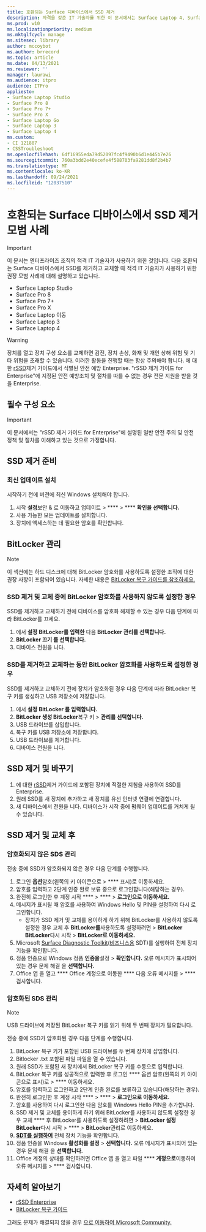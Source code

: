 ```yaml
---
title: 호환되는 Surface 디바이스에서 SSD 제거
description: 자격을 갖춘 IT 기술자를 위한 이 문서에서는 Surface Laptop 4, Surface Laptop 3, Surface Pro 7+, Surface Pro X 및 Surface Laptop Go에서 SDSD 제거 및 교체에 권장되는 모범 사례에 대해 설명하고 있습니다.
ms.prod: w10
ms.localizationpriority: medium
ms.mktglfcycl: manage
ms.sitesec: library
author: mccoybot
ms.author: brrecord
ms.topic: article
ms.date: 04/13/2021
ms.reviewer: ''
manager: laurawi
ms.audience: itpro
audience: ITPro
appliesto:
- Surface Laptop Studio
- Surface Pro 8
- Surface Pro 7+
- Surface Pro X
- Surface Laptop Go
- Surface Laptop 3
- Surface Laptop 4
ms.custom:
- CI 121887
- CSSTroubleshoot
ms.openlocfilehash: 6df16955eda79d52097fc4f9490b6d1e445b7e26
ms.sourcegitcommit: 760a3bdd2e40ecefe4f588703fa9281dd8f2b4b7
ms.translationtype: MT
ms.contentlocale: ko-KR
ms.lasthandoff: 09/24/2021
ms.locfileid: "12037510"
---
```

# <a name="best-practices-for-ssd-removal-from-compatible-surface-devices"></a>호환되는 Surface 디바이스에서 SSD 제거 모범 사례

> [!IMPORTANT]
> 이 문서는 엔터프라이즈 조직의 적격 IT 기술자가 사용하기 위한 것입니다. 다음 호환되는 Surface 디바이스에서 SSD를 제거하고 교체할 때 적격 IT 기술자가 사용하기 위한 권장 모범 사례에 대해 설명하고 있습니다.

- Surface Laptop Studio
- Surface Pro 8
- Surface Pro 7+
- Surface Pro X
- Surface Laptop 이동
- Surface Laptop 3
- Surface Laptop 4

> [!WARNING]
> 장치를 열고 장치 구성 요소를 교체하면 감전, 장치 손상, 화재 및 개인 상해 위험 및 기타 위험을 초래할 수 있습니다.  이러한 활동을 진행할 때는 항상 주의해야 합니다. 에 대한 [rSSD](https://www.microsoft.com/download/100440)제거 가이드에서 식별된 안전 예방 Enterprise. "rSSD 제거 가이드 for Enterprise"에 지정된 안전 예방조치 및 절차를 따를 수 없는 경우 전문 지원을 받을 것을 Enterprise.

## <a name="prerequisites"></a>필수 구성 요소

> [!IMPORTANT]
> 이 문서에서는 "rSSD 제거 가이드 for Enterprise"에 설명된 일반 안전 주의 및 안전 정책 및 절차를 이해하고 있는 것으로 가정합니다.

## <a name="prepare-for-ssd-removal"></a>SSD 제거 준비

### <a name="install-the-latest-updates"></a>최신 업데이트 설치

시작하기 전에 버전에 최신 Windows 설치해야 합니다.

1. 시작 **설정**보안 & 로 이동하고 업데이트  >  ****  >  **** **확인을 선택합니다.**
2. 사용 가능한 모든 업데이트를 설치합니다.
3. 장치에 액세스하는 데 필요한 암호를 확인합니다.  

## <a name="manage-bitlocker"></a>BitLocker 관리

> [!NOTE]
> 이 섹션에는 하드 디스크에 대해 BitLocker 암호화를 사용하도록 설정한 조직에 대한 권장 사항이 포함되어 있습니다. 자세한 내용은 [BitLocker 복구 가이드를 참조하세요.](/windows/security/information-protection/bitlocker/bitlocker-recovery-guide-plan)

### <a name="if-bitlocker-encryption-is-disabled-during-ssd-removal-and-replacement"></a>SSD 제거 및 교체 중에 BitLocker 암호화를 사용하지 않도록 설정한 경우

SSD를 제거하고 교체하기 전에 디바이스를 암호화 해제할 수 있는 경우 다음 단계에 따라 BitLocker를 끄세요.

1. 에서 **설정** **BitLocker를 입력한** 다음 **BitLocker 관리를 선택합니다.**
2. **BitLocker 끄기 를 선택합니다.**
3. 디바이스 전원을 니다.

### <a name="if-bitlocker-encryption-is-enabled-during-ssd-removal-and-replacement"></a>SSD를 제거하고 교체하는 동안 BitLocker 암호화를 사용하도록 설정한 경우

SSD를 제거하고 교체하기 전에 장치가 암호화된 경우 다음 단계에 따라 BitLocker 복구 키를 생성하고 USB 저장소에 저장합니다.

1. 에서 **설정** **BitLocker 를 입력합니다.**
2. **BitLocker 생성 BitLocker**복구 키  > **관리를 선택합니다.**
2. USB 드라이브를 삽입합니다.
4. 복구 키를 USB 저장소에 저장합니다.  
5. USB 드라이브를 제거합니다.  
6. 디바이스 전원을 니다.

## <a name="remove-and-replace-ssd"></a>SSD 제거 및 바꾸기

1. 에 대한 [rSSD](https://www.microsoft.com/download/100440)제거 가이드에 포함된 장치에 적절한 지침을 사용하여 SSD를 Enterprise.
2. 원래 SSD를 새 장치에 추가하고 새 장치를 유선 인터넷 연결에 연결합니다.
3. 새 디바이스에서 전원을 니다. 디바이스가 시작 중에 펌웨어 업데이트를 거치게 될 수 있습니다.  

## <a name="after-ssd-removal-and-replacement"></a>SSD 제거 및 교체 후

### <a name="manage-unencrypted-ssds"></a>암호화되지 않은 SDS 관리

전송 중에 SSD가 암호화되지 않은 경우 다음 단계를 수행합니다.

1. 로그인 **옵션**암호(왼쪽의 키 아이콘으로  >  **** 표시)로 이동하세요.  
2. 암호를 입력하고 2단계 인증 완료 보류 중으로 로그인합니다(해당하는 경우).
3. 완전히 로그인한 후 계정 시작 ****  >  ****  >  **로그인으로 이동하세요.**  
4. 메시지가 표시될 때 암호를 사용하여 Windows Hello 및 PIN을 설정하여 다시 로그인합니다.
    - 장치가 SSD 제거 및 교체를 용이하게 하기 위해 BitLocker를 사용하지 않도록 설정한 경우 교체 후 **BitLocker를**사용하도록 설정하려면  >  **BitLocker BitLocker**다시 시작  >  **BitLocker로 이동하세요.**  
6. Microsoft [Surface Diagnostic Toolkit(비즈니스용](surface-diagnostic-toolkit-for-business-intro.md) SDT)를 실행하여 전체 장치 기능을 확인합니다.  
7. 정품 인증으로 Windows 정품 **인증을**설정  >  **확인합니다.**  오류 메시지가 표시되어 있는 경우 문제 해결 을 **선택합니다.**
8. Office 앱 을 열고 **** Office 계정으로 이동한 **** 다음 오류 메시지를  >  **** 검사합니다.  

### <a name="managing-encrypted-ssds"></a>암호화된 SDS 관리

> [!NOTE]
> USB 드라이브에 저장된 BitLocker 복구 키를 읽기 위해 두 번째 장치가 필요합니다.

전송 중에 SSD가 암호화된 경우 다음 단계를 수행합니다.

1. BitLocker 복구 키가 포함된 USB 드라이브를 두 번째 장치에 삽입합니다.
2. Bitlocker .txt 포함된 파일 파일을 열 수 있습니다.
3. 원래 SSD가 포함된 새 장치에서 BitLocker 복구 키를 수동으로 입력합니다.  
4. BitLocker 복구 키를 성공적으로 입력한 후 로그인 **** 옵션 암호(왼쪽의 키 아이콘으로 표시)로  >  **** 이동하세요.  
5. 암호를 입력하고 로그인하고 2단계 인증 완료를 보류하고 있습니다(해당하는 경우).
6. 완전히 로그인한 후 계정 시작 ****  >  ****  >  **로그인으로 이동하세요.**  
7. 암호를 사용하여 다시 로그인한 다음 암호를 Windows Hello PIN을 추가합니다.
8. SSD 제거 및 교체를 용이하게 하기 위해 BitLocker를 사용하지 않도록 설정한 경우 교체 **** 후 BitLocker를 사용하도록 설정하려면  >  **BitLocker 설정 BitLocker**다시 시작  >  ****  >  **BitLocker**관리로 이동하세요.  
9. **[SDT를 실행하여](surface-diagnostic-toolkit-for-business-intro.md)** 전체 장치 기능을 확인합니다.  
10. 정품 인증을 Windows **활성화를 설정**  >  **선택합니다.**  오류 메시지가 표시되어 있는 경우 문제 해결 을 **선택합니다.**
11. Office 계정의 상태를 확인하려면 Office 앱 을 열고 파일 **** **계정으로**이동하여 오류 메시지를  >  **** 검사합니다.

## <a name="learn-more"></a>자세히 알아보기

- [rSSD Enterprise](https://www.microsoft.com/download/100440)
- [BitLocker 복구 가이드](/windows/security/information-protection/bitlocker/bitlocker-recovery-guide-plan)

그래도 문제가 해결되지 않을 경우 [으로 이동하여 Microsoft Community.](https://answers.microsoft.com/)
